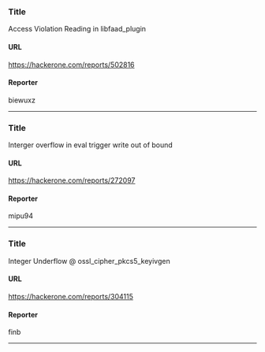 ### Title
Access Violation Reading in libfaad_plugin
#### URL 
https://hackerone.com/reports/502816
#### Reporter 
biewuxz

---


### Title
Interger overflow in eval trigger write out of bound
#### URL 
https://hackerone.com/reports/272097
#### Reporter 
mipu94

---


### Title
Integer Underflow @ ossl_cipher_pkcs5_keyivgen 
#### URL 
https://hackerone.com/reports/304115
#### Reporter 
finb

---


